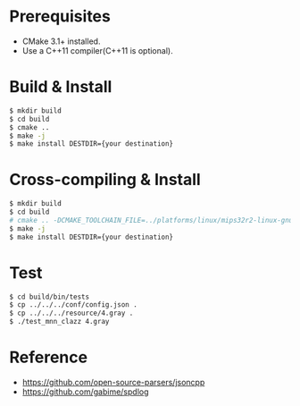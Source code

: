 # Prerequisites

- CMake 3.1+ installed.
- Use a C++11 compiler(C++11 is optional).

# Build & Install

```bash
$ mkdir build
$ cd build
$ cmake ..
$ make -j
$ make install DESTDIR={your destination}
```

# Cross-compiling & Install

```bash
$ mkdir build
$ cd build
# cmake .. -DCMAKE_TOOLCHAIN_FILE=../platforms/linux/mips32r2-linux-gnu.toolchain.cmake
$ make -j
$ make install DESTDIR={your destination}
```

# Test

```bash
$ cd build/bin/tests
$ cp ../../../conf/config.json .
$ cp ../../../resource/4.gray .
$ ./test_mnn_clazz 4.gray
```

# Reference

- https://github.com/open-source-parsers/jsoncpp
- https://github.com/gabime/spdlog
